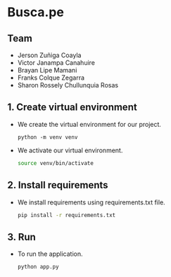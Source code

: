 # Busca.pe

## Team 

- Jerson Zuñiga Coayla
- Victor Janampa Canahuire
- Brayan Lipe Mamani
- Franks Colque Zegarra
- Sharon Rossely Chullunquia Rosas

## 1. Create virtual environment

* We create the virtual environment for our project.

  ``` 
  python -m venv venv
  ````

* We activate our virtual environment.


  ```bash
  source venv/bin/activate
  ````

## 2. Install requirements

* We install requirements using requirements.txt file.

  ```bash
  pip install -r requirements.txt
  ````

## 3. Run

* To run the application.

  ```bash
  python app.py
  ````
